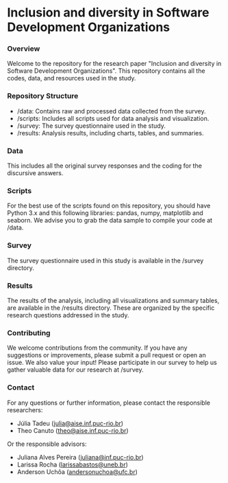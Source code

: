# Inclusion and diversity in Software Development Organizations

### Overview

Welcome to the repository for the research paper "Inclusion and diversity in Software Development Organizations". This repository contains all the codes, data, and resources used in the study.

### Repository Structure

- /data: Contains raw and processed data collected from the survey.
- /scripts: Includes all scripts used for data analysis and visualization.
- /survey: The survey questionnaire used in the study.
- /results: Analysis results, including charts, tables, and summaries.

### Data

This includes all the original survey responses and the coding for the discursive answers.

### Scripts

For the best use of the scripts found on this repository, you should have Python 3.x and this following libraries: pandas, numpy, matplotlib and seaborn.
We advise you to grab the data sample to compile your code at /data.

### Survey

The survey questionnaire used in this study is available in the /survey directory.

### Results

The results of the analysis, including all visualizations and summary tables, are available in the /results directory. These are organized by the specific research questions addressed in the study.

### Contributing

We welcome contributions from the community. If you have any suggestions or improvements, please submit a pull request or open an issue. We also value your input! Please participate in our survey to help us gather valuable data for our research at /survey.

### Contact

For any questions or further information, please contact the responsible researchers:

- Júlia Tadeu (julia@aise.inf.puc-rio.br)
- Theo Canuto (theo@aise.inf.puc-rio.br)

Or the responsible advisors:

- Juliana Alves Pereira (juliana@inf.puc-rio.br)
- Larissa Rocha (larissabastos@uneb.br)
- Anderson Uchôa (andersonuchoa@ufc.br)
